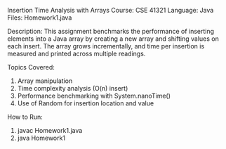 Insertion Time Analysis with Arrays
Course: CSE 41321
Language: Java
Files: Homework1.java

Description:
This assignment benchmarks the performance of inserting elements into a Java array by creating a new array and shifting values on each insert. The array grows incrementally, and time per insertion is measured and printed across multiple readings.

Topics Covered:
1. Array manipulation
2. Time complexity analysis (O(n) insert)
3. Performance benchmarking with System.nanoTime()
4. Use of Random for insertion location and value

How to Run:
1. javac Homework1.java
2. java Homework1
